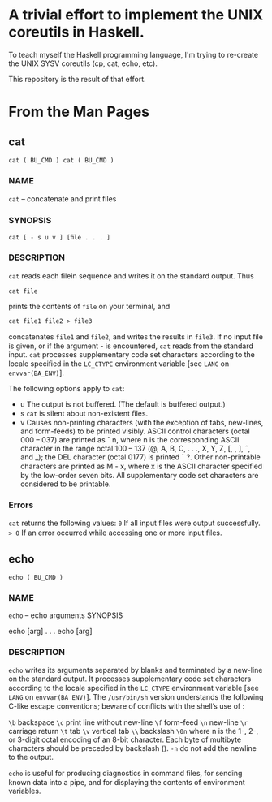 A trivial effort to implement the UNIX coreutils in Haskell.
============================================================

To teach myself the Haskell programming language, I'm trying to
re-create the UNIX SYSV coreutils (cp, cat, echo, etc).

This repository is the result of that effort.

From the Man Pages
==================

cat
---

`cat ( BU_CMD ) cat ( BU_CMD )`

### NAME

`cat` – concatenate and print ﬁles

### SYNOPSIS

`cat [ - s u v ] [ﬁle . . . ]`

### DESCRIPTION 

`cat` reads each ﬁlein sequence and writes it on the standard
output. Thus 
  
  `cat file` 
  
prints the contents of `file` on your terminal, and 

  `cat file1 file2 > file3` 
  
concatenates `file1` and `file2`, and writes the results in
`file3`. If no input ﬁle is given, or if the argument - is
encountered, `cat` reads from the standard input. `cat` processes
supplementary code set characters according to the locale speciﬁed in
the `LC_CTYPE` environment variable [see `LANG` on `envvar(BA_ENV)`].

The following options apply to `cat`:
- u The output is not buffered. (The default is buffered output.)
- s `cat` is silent about non-existent ﬁles.
- v Causes non-printing characters (with the exception of tabs,
new-lines, and form-feeds) to be printed visibly. ASCII control
characters (octal 000 – 037) are printed as ˆ n, where n is the
corresponding ASCII character in the range octal 100 – 137 (@, A, B,
C, . . ., X, Y, Z, [, \, ], ˆ, and _); the DEL character (octal 0177)
is printed ˆ ?. Other non-printable characters are printed as M - x,
where x is the ASCII character speciﬁed by the low-order seven
bits. All supplementary code set characters are considered to be
printable.

### Errors
`cat` returns the following values:
`0` If all input ﬁles were output successfully.
`> 0` If an error occurred while accessing one or more input ﬁles.

echo
----

`echo ( BU_CMD )`

### NAME
`echo` – echo arguments
SYNOPSIS

  echo [arg] . . .
  echo [arg]
  
### DESCRIPTION

`echo` writes its arguments separated by blanks and terminated by a
new-line on the standard output. It processes supplementary code set
characters according to the locale speciﬁed in the `LC_CTYPE`
environment variable [see `LANG` on `envvar(BA_ENV)`].  The
`/usr/bin/sh` version understands the following C-like escape
conventions; beware of conﬂicts with the shell’s use of \:

`\b` backspace
`\c` print line without new-line
`\f` form-feed
`\n` new-line
`\r` carriage return
`\t` tab
`\v` vertical tab
`\\` backslash
`\0n` where n is the 1-, 2-, or 3-digit octal encoding of an 8-bit character.
Each byte of multibyte characters should be preceded by backslash
(\).
`-n` do not add the newline to the output.

`echo` is useful for producing diagnostics in command ﬁles, for
sending known data into a pipe, and for displaying the contents of
environment variables.
